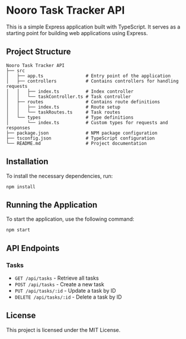 # Nooro Task Tracker API

This is a simple Express application built with TypeScript. It serves as a starting
point for building web applications using Express.

## Project Structure

```
Nooro Task Tracker API
├── src
│   ├── app.ts                # Entry point of the application
│   ├── controllers           # Contains controllers for handling requests
│   │   ├── index.ts          # Index controller
│   │   └── taskController.ts # Task controller
│   ├── routes                # Contains route definitions
│   │   ├── index.ts          # Route setup
│   │   └── taskRoutes.ts     # Task routes
│   └── types                 # Type definitions
│       └── index.ts          # Custom types for requests and responses
├── package.json              # NPM package configuration
├── tsconfig.json             # TypeScript configuration
└── README.md                 # Project documentation
```

## Installation

To install the necessary dependencies, run:

```
npm install
```

## Running the Application

To start the application, use the following command:

```
npm start
```

## API Endpoints

### Tasks

- `GET /api/tasks` - Retrieve all tasks
- `POST /api/tasks` - Create a new task
- `PUT /api/tasks/:id` - Update a task by ID
- `DELETE /api/tasks/:id` - Delete a task by ID

## License

This project is licensed under the MIT License.
